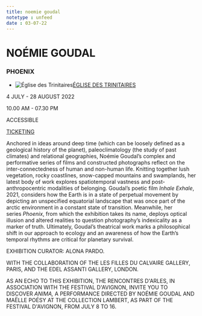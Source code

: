 ```yaml
---
title: noemie goudal
notetype : unfeed
date : 03-07-22
---
```


# NOÉMIE GOUDAL

### PHOENIX

-   ![Église des Trinitaires](https://www.rencontres-arles.com/files/place_number_thumbnail_627.png)[ÉGLISE DES TRINITAIRES](https://www.rencontres-arles.com/en/expositions/map?p[]=6&)
    

4 JULY - 28 AUGUST 2022

10.00 AM - 07.30 PM

ACCESSIBLE

[TICKETING](https://billetterie.rencontres-arles.com/prestation/Billetterie.html?process=7&switch=1&locale=fr)

Anchored in ideas around deep time (which can be loosely defined as a geological history of the planet), paleoclimatology (the study of past climates) and relational geographies, Noémie Goudal’s complex and performative series of films and constructed photographs reflect on the inter-connectedness of human and non-human life. Knitting together lush vegetation, rocky coastlines, snow-capped mountains and swamplands, her latest body of work explores spatiotemporal vastness and post-anthropocentric modalities of belonging. Goudal’s poetic film _Inhale Exhale_, 2021, considers how the Earth is in a state of perpetual movement by depicting an unspecified equatorial landscape that was once part of the arctic environment in a constant state of transition. Meanwhile, her series _Phoenix_, from which the exhibition takes its name, deploys optical illusion and altered realities to question photography’s indexicality as a marker of truth. Ultimately, Goudal’s theatrical work marks a philosophical shift in our approach to ecology and an awareness of how the Earth’s temporal rhythms are critical for planetary survival.

EXHIBITION CURATOR: ALONA PARDO.  
  
WITH THE COLLABORATION OF THE LES FILLES DU CALVAIRE GALLERY, PARIS, AND THE EDEL ASSANTI GALLERY, LONDON.  
  
AS AN ECHO TO THIS EXHIBITION, THE RENCONTRES D'ARLES, IN ASSOCIATION WITH THE FESTIVAL D'AVIGNON, INVITE YOU TO DISCOVER _ANIMA,_ A PERFORMANCE DIRECTED BY NOÉMIE GOUDAL AND MAËLLE POÉSY AT THE COLLECTION LAMBERT, AS PART OF THE FESTIVAL D'AVIGNON, FROM JULY 8 TO 16.